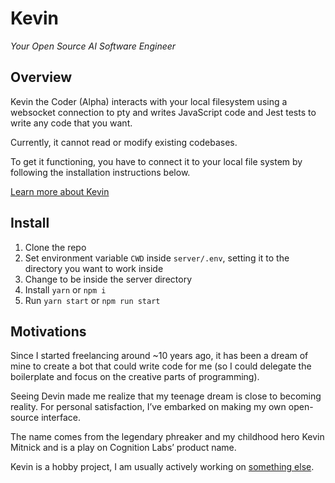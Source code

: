 # Kevin
_Your Open Source AI Software Engineer_

## Overview

Kevin the Coder (Alpha) interacts with your local filesystem using a websocket connection to pty and writes JavaScript code and Jest tests to write any code that you want.

Currently, it cannot read or modify existing codebases.

To get it functioning, you have to connect it to your local file system by following the installation instructions below.

[Learn more about Kevin](https://nmn.gl/kevin)

## Install

1. Clone the repo
1. Set environment variable `CWD` inside `server/.env`, setting it to the directory you want to work inside
1. Change to be inside the server directory
1. Install `yarn` or `npm i`
1. Run `yarn start` or `npm run start`

## Motivations

Since I started freelancing around ~10 years ago, it has been a dream of mine to create a bot that could write code for me (so I could delegate the boilerplate and focus on the creative parts of programming).

Seeing Devin made me realize that my teenage dream is close to becoming reality. For personal satisfaction, I’ve embarked on making my own open-source interface.

The name comes from the legendary phreaker and my childhood hero Kevin Mitnick and is a play on Cognition Labs’ product name.

Kevin is a hobby project, I am usually actively working on <a href="https://nmn.gl/">something else</a>.
